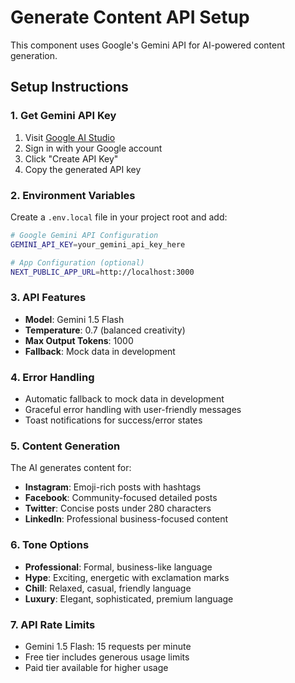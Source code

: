 # Generate Content API Setup

This component uses Google's Gemini API for AI-powered content generation.

## Setup Instructions

### 1. Get Gemini API Key

1. Visit [Google AI Studio](https://makersuite.google.com/app/apikey)
2. Sign in with your Google account
3. Click "Create API Key"
4. Copy the generated API key

### 2. Environment Variables

Create a `.env.local` file in your project root and add:

```bash
# Google Gemini API Configuration
GEMINI_API_KEY=your_gemini_api_key_here

# App Configuration (optional)
NEXT_PUBLIC_APP_URL=http://localhost:3000
```

### 3. API Features

- **Model**: Gemini 1.5 Flash
- **Temperature**: 0.7 (balanced creativity)
- **Max Output Tokens**: 1000
- **Fallback**: Mock data in development

### 4. Error Handling

- Automatic fallback to mock data in development
- Graceful error handling with user-friendly messages
- Toast notifications for success/error states

### 5. Content Generation

The AI generates content for:
- **Instagram**: Emoji-rich posts with hashtags
- **Facebook**: Community-focused detailed posts
- **Twitter**: Concise posts under 280 characters
- **LinkedIn**: Professional business-focused content

### 6. Tone Options

- **Professional**: Formal, business-like language
- **Hype**: Exciting, energetic with exclamation marks
- **Chill**: Relaxed, casual, friendly language
- **Luxury**: Elegant, sophisticated, premium language

### 7. API Rate Limits

- Gemini 1.5 Flash: 15 requests per minute
- Free tier includes generous usage limits
- Paid tier available for higher usage 
